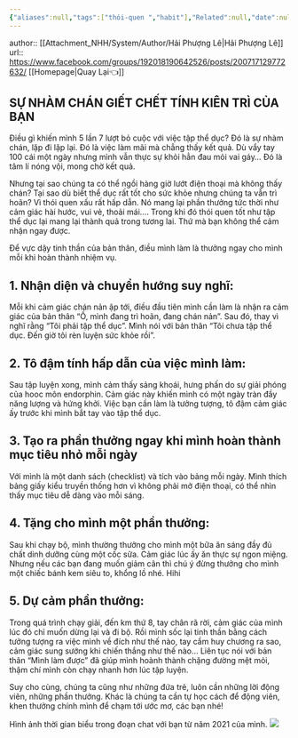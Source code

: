 ```yaml
---
{"aliases":null,"tags":["thói-quen ","habit"],"Related":null,"date":null,"URL":null,"Author":"Hải Phượng Lê","dg-publish":true,"permalink":"/People/SỰ NHÀM CHÁN GIẾT CHẾT TÍNH KIÊN TRÌ CỦA BẠN/","dgPassFrontmatter":true,"noteIcon":"2","created":"2024-01-19T05:28:12.912+07:00","updated":"2023-12-27T13:32:08.000+07:00"}
---
```


author:: [[Attachment_NHH/System/Author/Hải Phượng Lê\|Hải Phượng Lê]]
url::  https://www.facebook.com/groups/192018190642526/posts/200717129772632/ 
	 [[Homepage\|Quay Lại👈]]

## SỰ NHÀM CHÁN GIẾT CHẾT TÍNH KIÊN TRÌ CỦA BẠN

Điều gì khiến mình 5 lần 7 lượt bỏ cuộc với việc tập thể dục? Đó là sự nhàm chán, lặp đi lặp lại. Đó là việc làm mãi mà chẳng thấy kết quả. Dù vẩy tay 100 cái một ngày nhưng mình vẫn thực sự khỏi hẳn đau mỏi vai gáy… Đó là tâm lí nóng vội, mong chờ kết quả.

Nhưng tại sao chúng ta có thể ngồi hàng giờ lướt điện thoại mà không thấy chán? Tại sao dù biết thể dục rất tốt cho sức khỏe nhưng chúng ta vẫn trì hoãn? Vì thói quen xấu rất hấp dẫn. Nó mang lại phần thưởng tức thời như cảm giác hài hước, vui vẻ, thoải mái…. Trong khi đó thói quen tốt như tập thể dục lại mang lại thành quả trong tương lai. Thứ mà bạn không thể cảm nhận ngay được.

Để vực dậy tinh thần của bản thân, điều mình làm là thưởng ngay cho mình mỗi khi hoàn thành nhiệm vụ.

## 1. Nhận diện và chuyển hướng suy nghĩ:

Mỗi khi cảm giác chán nản ập tới, điều đầu tiên mình cần làm là nhận ra cảm giác của bản thân “Ồ, mình đang trì hoãn, đang chán nản”. Sau đó, thay vì nghĩ rằng “Tôi phải tập thể dục”. Mình nói với bản thân “Tôi chưa tập thể dục. Đến giờ tôi rèn luyện sức khỏe rồi”.

## 2. Tô đậm tính hấp dẫn của việc mình làm:

Sau tập luyện xong, mình cảm thấy sảng khoái, hưng phấn do sự giải phóng của hooc môn endorphin. Cảm giác này khiến mình có một ngày tràn đầy năng lượng và hứng khởi. Việc bạn cần làm là tưởng tượng, tô đậm cảm giác ấy trước khi mình bắt tay vào tập thể dục.

## 3. Tạo ra phần thưởng ngay khi mình hoàn thành mục tiêu nhỏ mỗi ngày

Với mình là một danh sách (checklist) và tích vào bảng mỗi ngày. Mình thích bảng giấy kiểu truyền thống hơn vì không phải mở điện thoại, có thể nhìn thấy mục tiêu dễ dàng vào mỗi sáng.

## 4. Tặng cho mình một phần thưởng:

Sau khi chạy bộ, mình thường thưởng cho mình một bữa ăn sáng đầy đủ chất dinh dưỡng cùng một cốc sữa. Cảm giác lúc ấy ăn thực sự ngon miệng. Nhưng nếu các bạn đang muốn giảm cân thì chú ý đừng thưởng cho mình một chiếc bánh kem siêu to, khổng lồ nhé. Hihi

## 5. Dự cảm phần thưởng:

Trong quá trình chạy giải, đến km thứ 8, tay chân rã rời, cảm giác của mình lúc đó chỉ muốn dừng lại và đi bộ. Rồi mình sốc lại tinh thần bằng cách tưởng tượng ra việc mình về đích như thế nào, tay cầm huy chương ra sao, cảm giác sung sướng khi chiến thắng như thế nào… Liên tục nói với bản thân “Mình làm được” đã giúp mình hoành thành chặng đường mệt mỏi, thậm chí mình còn chạy nhanh hơn lúc tập luyện.

Suy cho cùng, chúng ta cũng như những đứa trẻ, luôn cần những lời động viên, những phần thưởng. Khác là chúng ta cần tự học cách để động viên, khen thưởng chính mình để chạm tới ước mơ, các bạn nhé!

Hình ảnh thời gian biểu trong đoạn chat với bạn từ năm 2021 của mình.
![](https://i.imgur.com/cktOWxp.png)
